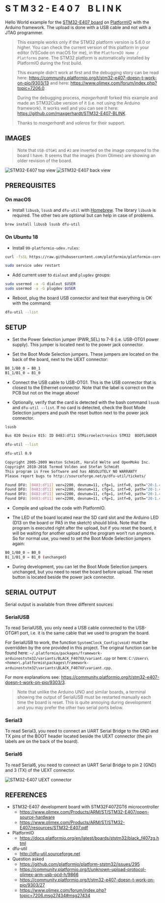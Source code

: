 # S T M 3 2 - E 4 0 7    B L I N K

Hello World example for the [STM32-E407 board](https://www.olimex.com/Products/ARM/ST/STM32-E407/open-source-hardware) on [PlatformIO](https://platformio.org) with the Arduino framework. The upload is done with a USB cable and not with a JTAG programmer.

> This example works only if the STM32 platform version is 5.6.0 or higher. You can check the current version of this platform in your editor (VSCode on macOS for me), in the `PlatformIO Home / Platforms` pane. The STM32 platform is automatically installed by PlatformIO during the first build.
>
> This example didn’t work at first and the debugging story can be read here:
> <https://community.platformio.org/t/stm32-e407-doesn-t-work-on-pio/9303/13>
> and here: <https://www.olimex.com/forum/index.php?topic=7206.0>.
>
> During the debugging process, *maxgerhardt* forked this example and made an STM32Cube version of it (i.e. not using the Arduino framework). It works well and you can see it here: <https://github.com/maxgerhardt/STM32-E407-BLINK>.
>
> Thanks to *maxgerhardt* and *valeros* for their support.


## IMAGES

> Note that `USB-OTG#1` and `#2` are inverted on the image compared to the board I have. It seems that the images (from Olimex) are showing an older revision of the board.

![STM32-E407 top view](./images/STM32-E407-9_1.jpg)
![STM32-E407 back view](./images/STM32-E407-10_1.jpg)


## PREREQUISITES

### On macOS

- Install `libusb`, `lsusb` and `dfu-util` with [Homebrew](https://brew.sh). The library `libusb` is required. The other two are optional but can help in case of problems.

```bash
brew install libusb lsusb dfu-util
```

### On Ubuntu 18

- Install `99-platformio-udev.rules`:

```bash
curl -fsSL https://raw.githubusercontent.com/platformio/platformio-core/master/scripts/99-platformio-udev.rules | sudo tee /etc/udev/rules.d/99-platformio-udev.rules

sudo service udev restart
```

- Add current user to `dialout` and `plugdev` groups:

```bash
sudo usermod -a -G dialout $USER
sudo usermod -a -G plugdev $USER
```

- Reboot, plug the board USB connector and test that everything is OK with the command:

```bash
dfu-util --list
```


## SETUP

- Set the Power Selection jumper (PWR_SEL) to 7-8 (i.e. USB-OTG1 power supply). This jumper is located next to the power jack connector.

- Set the Boot Mode Selection jumpers. These jumpers are located on the back of the board, next to the UEXT connector:

```bash
B0_1/B0_0 ⇒ B0_1
B1_1/B1_0 ⇒ B1_0
````

- Connect the USB cable to USB-OTG1. This is the USB connector that is closest to the Ethernet connector. Note that the label is correct on the PCB but not on the image above!

- Optionally, verify that the card is detected with the bash command `lsusb` and `dfu-util --list`. If no card is detected, check the Boot Mode Selection jumpers and push the reset button next to the power jack connector.

```bash
lsusb
```
```bash
Bus 020 Device 015: ID 0483:df11 STMicroelectronics STM32  BOOTLOADER  Serial: 336032683536
```
```bash
dfu-util --list
```
```bash
dfu-util 0.9

Copyright 2005-2009 Weston Schmidt, Harald Welte and OpenMoko Inc.
Copyright 2010-2016 Tormod Volden and Stefan Schmidt
This program is Free Software and has ABSOLUTELY NO WARRANTY
Please report bugs to http://sourceforge.net/p/dfu-util/tickets/

Found DFU: [0483:df11] ver=2200, devnum=11, cfg=1, intf=0, path="20-1.4", alt=3, name="@Device Feature/0xFFFF0000/01*004 e", serial="336032683536"
Found DFU: [0483:df11] ver=2200, devnum=11, cfg=1, intf=0, path="20-1.4", alt=2, name="@OTP Memory /0x1FFF7800/01*512 e,01*016 e", serial="336032683536"
Found DFU: [0483:df11] ver=2200, devnum=11, cfg=1, intf=0, path="20-1.4", alt=1, name="@Option Bytes  /0x1FFFC000/01*016 e", serial="336032683536"
Found DFU: [0483:df11] ver=2200, devnum=11, cfg=1, intf=0, path="20-1.4", alt=0, name="@Internal Flash  /0x08000000/04*016Kg,01*064Kg,07*128Kg", serial="336032683536"
```

- Compile and upload the code with PlatformIO.

- The LED of the board located near the SD card slot and the Arduino LED (D13 on the board or PA5 in the sketch) should blink. Note that the program is executed right after the upload, but if you reset the board, it will be waiting for another upload and the program won’t run anymore. So for normal use, you need to set the Boot Mode Selection jumpers again:

```bash
B0_1/B0_0 ⇒ B0_0
B1_1/B1_0 ⇒ B1_0 (unchanged)
```

- During development, you can let the Boot Mode Selection jumpers unchanged, but you need to reset the board before upload. The reset button is located beside the power jack connector.


## SERIAL OUTPUT

Serial output is available from three different sources:

### SerialUSB

To read SerialUSB, you only need a USB cable connected to the USB-OTG#1 port, i.e. it is the same cable that we used to program the board.

For SerialUSB to work, the function `SystemClock_Config(void)` must be overridden by the one provided in this project. The original function can be found here: `~/.platformio/packages/framework-arduinoststm32/variants/BLACK_F407XX/variant.cpp` or here: `C:\Users\<home>\.platformio\packages\framework-arduinoststm32\variants\BLACK_F407XX\variant.cpp`.

For more explanations see: <https://community.platformio.org/t/stm32-e407-doesn-t-work-on-pio/9303/3>.

> Note that unlike the Arduino UNO and similar boards, a terminal showing the output of SerialUSB must be restarted manually each time the board is reset. This is quite annoying during development and you may prefer the other two serial ports below.

### Serial3

To read Serial3, you need to connect an UART Serial Bridge to the GND and TX pins of the BOOT header located beside the UEXT connector (the pin labels are on the back of the board).

### Serial6

To read Serial6, you need to connect an UART Serial Bridge to pin 2 (GND) and 3 (TX) of the UEXT connector.

![STM32-E407 UEXT connector](./images/STM32-E407-15_2.jpg)


## REFERENCES

- STM32-E407 development board with STM32F407ZGT6 microcontroller
  - https://www.olimex.com/Products/ARM/ST/STM32-E407/open-source-hardware
  - https://www.olimex.com/Products/ARM/ST/STM32-E407/resources/STM32-E407.pdf
- PlatformIO
  - https://docs.platformio.org/en/latest/boards/ststm32/black_f407zg.html
- dfu-util
  - http://dfu-util.sourceforge.net
- Question asked
  - https://github.com/platformio/platform-ststm32/issues/295
  - https://community.platformio.org/t/unknown-upload-protocol-olimex-arm-usb-ocd-h/9866
  - https://community.platformio.org/t/stm32-e407-doesn-t-work-on-pio/9303/27
  - https://www.olimex.com/forum/index.php?topic=7206.msg27434#msg27434
